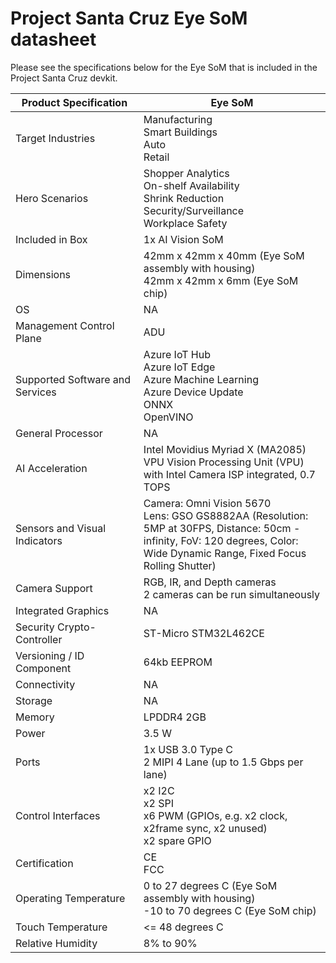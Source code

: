 <!---
title: Azure eye SoM datasheet                     # the article title to show on the browser tab
description: Provides a list of important technical specifications for the Azure Eye SoM.              # 115 - 145 character description to show in search results
author: elqu20      # the author's GitHub ID - will be auto-populated if set in settings.json
ms.author: v-elqu     # the author's Microsoft alias (if applicable) - will be auto-populated if set in settings.json
ms.date: {@date}           # the date - will be auto-populated when template is first applied
ms.topic: reference  # the type of article
--->
# Project Santa Cruz Eye SoM datasheet

Please see the specifications below for the Eye SoM that is included in the Project Santa Cruz devkit.

|Product Specification           |Eye SoM     |
|--------------------------------|---------------------|
|Target Industries               |Manufacturing <br> Smart Buildings <br> Auto <br> Retail |
|Hero Scenarios                  |Shopper Analytics <br> On-shelf Availability <br> Shrink Reduction <br> Security/Surveillance <br> Workplace Safety|
|Included in Box                 |1x AI Vision SoM |
|Dimensions                      |42mm x 42mm x 40mm (Eye SoM assembly with housing) <br> 42mm x 42mm x 6mm (Eye SoM chip)|
|OS                              |NA           |
|Management Control Plane        |ADU          |
|Supported Software and Services |Azure IoT Hub <br> Azure IoT Edge <br> Azure Machine Learning <br> Azure Device Update <br> ONNX <br> OpenVINO |
|General Processor               |NA         |
|AI Acceleration                 |Intel Movidius Myriad X (MA2085) VPU Vision Processing Unit (VPU) with Intel Camera ISP integrated, 0.7 TOPS |
|Sensors and Visual Indicators   |Camera: Omni Vision 5670 <br> Lens: GSO GS8882AA (Resolution: 5MP at 30FPS, Distance: 50cm - infinity, FoV: 120 degrees, Color: Wide Dynamic Range, Fixed Focus Rolling Shutter) |
|Camera Support                  |RGB, IR, and Depth cameras <br> 2 cameras can be run simultaneously |
|Integrated Graphics             |NA       |
|Security Crypto-Controller      |ST-Micro STM32L462CE      |
|Versioning / ID Component       |64kb EEPROM |
|Connectivity                    |NA      |NA      |
|Storage                         |NA     |NA      |
|Memory                          |LPDDR4 2GB     |
|Power                           |3.5 W     |
|Ports                           |1x USB 3.0 Type C <br> 2 MIPI 4 Lane (up to 1.5 Gbps per lane)     |
|Control Interfaces              |x2 I2C <br> x2 SPI <br> x6 PWM (GPIOs, e.g. x2 clock, x2frame sync, x2 unused) <br> x2 spare GPIO |
|Certification                   |CE <br> FCC      |
|Operating Temperature           |0 to 27 degrees C (Eye SoM assembly with housing) <br> -10 to 70 degrees C (Eye SoM chip) |
|Touch Temperature               |<= 48 degrees C |
|Relative Humidity               |8% to 90%    |
